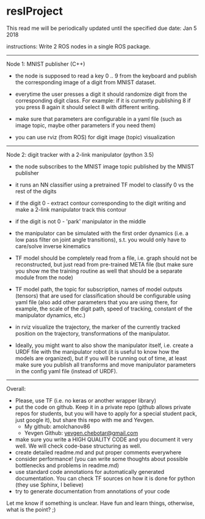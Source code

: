 # reslProject
This read me will be periodically updated until the specified due date:  Jan 5 2018

instructions:
Write 2 ROS nodes in a single ROS package. 

************************************
Node 1: MNIST publisher (C++)
- the node is supposed to read a key 0 .. 9 from the keyboard and publish the corresponding image of a digit from MNIST dataset.
- everytime the user presses a digit it should randomize digit from the corresponding digit class.
For example: if it is currently publishing 8 if you press 8 again it should select 8 with different writing.

- make sure that parameters are configurable in a yaml file (such as image topic, maybe other parameters if you need them)
- you can use rviz (from ROS) for digit image (topic) visualization


************************************
Node 2: digit tracker with a 2-link manipulator (python 3.5)
- the node subscribes to the MNIST image topic published by the MNIST publisher
- it runs an NN classifier using a pretrained TF model to classify 0 vs the rest of the digits
- if the digit 0 - extract contour corresponding to the digit writing and make a 2-link manipulator track this contour
- if the digit is not 0 - 'park' manipulator in the middle
- the manipulator can be simulated with the first order dynamics (i.e. a low pass filter on joint angle transitions), s.t. you would only have to care/solve inverse kinematics

- TF model should be completely read from a file, i.e. graph should not be reconstructed, but just read from pre-trained META file (but make sure you show me the training routine as well that should be a separate module from the node)
- TF model path, the topic for subscription, names of model outputs (tensors) that are used for classification should be configurable using yaml file (also add other parameters that you are using there, for example, the scale of the digit path, speed of tracking, constant of the manipulator dynamics, etc.)
- in rviz visualize the trajectory, the marker of the currently tracked position on the trajectory, transformations of the manipulator. 
- Ideally, you might want to also show the manipulator itself, i.e. create a URDF file with the manipulator robot (it is useful to know how the models are organized),
 but if you will be running out of time, at least make sure you publish all transforms and move manipulator parameters in the config yaml file (instead of URDF).

************************************
Overall:
- Please, use TF (i.e. no keras or another wrapper library)  
- put the code on github. Keep it in a private repo (github allows private repos for students, but you will have to apply for a special student pack, just google it), but share this repo with me and Yevgen. 
   - My github: amolchanov86
   - Yevgen Github: yevgen.chebotar@gmail.com
- make sure you write a HIGH QUALITY CODE and you document it very well. We will check code-base structuring as well.
- create detailed readme.md and put proper comments everywhere
- consider performance! (you can write some thoughts about possible bottlenecks and problems in readme.md)
- use standard code annotations for automatically generated documentation. You can check TF sources on how it is done for python (they use Sphinx, I believe)
- try to generate documentation from annotations of your code

Let me know if something is unclear. Have fun and learn things, otherwise, what is the point? ;)
